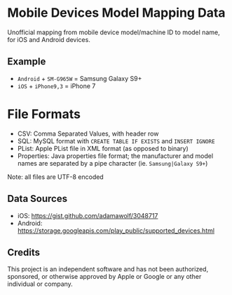 # Mobile Devices Model Mapping Data
Unofficial mapping from mobile device model/machine ID to model name, for iOS and Android devices.

## Example
- `Android` + `SM-G965W` = Samsung Galaxy S9+
- `iOS` + `iPhone9,3` = iPhone 7

# File Formats
- CSV: Comma Separated Values, with header row
- SQL: MySQL format with `CREATE TABLE IF EXISTS` and `INSERT IGNORE`
- PList: Apple PList file in XML format (as opposed to binary)
- Properties: Java properties file format; the manufacturer and model names are separated by a pipe character (ie. `Samsung|Galaxy S9+`)

Note: all files are UTF-8 encoded

## Data Sources
- iOS: https://gist.github.com/adamawolf/3048717
- Android: https://storage.googleapis.com/play_public/supported_devices.html

## Credits
This project is an independent software and has not been authorized, sponsored, or otherwise approved by Apple or Google or any other individual or company.

